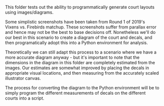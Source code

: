 This folder tests out the ability to programmatically generate court layouts using images/diagrams.

Some simplistic screenshots have been taken from Round 1 of 2019's Vixens vs. Firebirds matchup. These screenshots suffer from parallax error and hence may not be the best to base decisions off. Nonetheless we'll do our best in this scenario to create a diagram of the court and decals, and then programatically adopt this into a Python environment for analysis.

Theoretically we can still adapt this process to a scenario where we have a more accurate diagram anyway - but it's important to note that the dimensions in the diagram in this folder are completely estimated from the images. Our estimates are somewhat improved by placing the decals in appropriate visual locations, and then measuring from the accurately scaled illustrator canvas.

The process for converting the diagram to the Python environment will be to simply program the different measurements of decals on the different courts into a script.